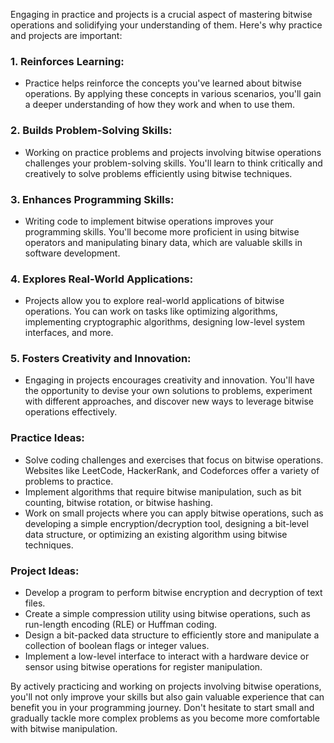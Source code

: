 Engaging in practice and projects is a crucial aspect of mastering bitwise operations and solidifying your understanding of them. Here's why practice and projects are important:

### 1. Reinforces Learning:
- Practice helps reinforce the concepts you've learned about bitwise operations. By applying these concepts in various scenarios, you'll gain a deeper understanding of how they work and when to use them.

### 2. Builds Problem-Solving Skills:
- Working on practice problems and projects involving bitwise operations challenges your problem-solving skills. You'll learn to think critically and creatively to solve problems efficiently using bitwise techniques.

### 3. Enhances Programming Skills:
- Writing code to implement bitwise operations improves your programming skills. You'll become more proficient in using bitwise operators and manipulating binary data, which are valuable skills in software development.

### 4. Explores Real-World Applications:
- Projects allow you to explore real-world applications of bitwise operations. You can work on tasks like optimizing algorithms, implementing cryptographic algorithms, designing low-level system interfaces, and more.

### 5. Fosters Creativity and Innovation:
- Engaging in projects encourages creativity and innovation. You'll have the opportunity to devise your own solutions to problems, experiment with different approaches, and discover new ways to leverage bitwise operations effectively.

### Practice Ideas:
- Solve coding challenges and exercises that focus on bitwise operations. Websites like LeetCode, HackerRank, and Codeforces offer a variety of problems to practice.
- Implement algorithms that require bitwise manipulation, such as bit counting, bitwise rotation, or bitwise hashing.
- Work on small projects where you can apply bitwise operations, such as developing a simple encryption/decryption tool, designing a bit-level data structure, or optimizing an existing algorithm using bitwise techniques.

### Project Ideas:
- Develop a program to perform bitwise encryption and decryption of text files.
- Create a simple compression utility using bitwise operations, such as run-length encoding (RLE) or Huffman coding.
- Design a bit-packed data structure to efficiently store and manipulate a collection of boolean flags or integer values.
- Implement a low-level interface to interact with a hardware device or sensor using bitwise operations for register manipulation.

By actively practicing and working on projects involving bitwise operations, you'll not only improve your skills but also gain valuable experience that can benefit you in your programming journey. Don't hesitate to start small and gradually tackle more complex problems as you become more comfortable with bitwise manipulation.